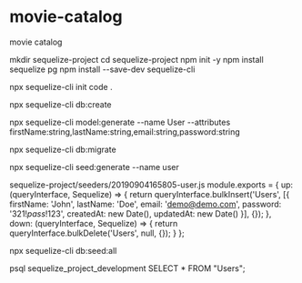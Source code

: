 # movie-catalog
movie catalog

mkdir sequelize-project
cd sequelize-project
npm init -y
npm install sequelize pg
npm install --save-dev sequelize-cli

npx sequelize-cli init
code .

npx sequelize-cli db:create

npx sequelize-cli model:generate --name User --attributes firstName:string,lastName:string,email:string,password:string

npx sequelize-cli db:migrate

npx sequelize-cli seed:generate --name user

sequelize-project/seeders/20190904165805-user.js
module.exports = {
  up: (queryInterface, Sequelize) => {
    return queryInterface.bulkInsert('Users', [{
        firstName: 'John',
        lastName: 'Doe',
        email: 'demo@demo.com',
        password: '$321!pass!123$',
        createdAt: new Date(),
        updatedAt: new Date()
      }], {});
  },
down: (queryInterface, Sequelize) => {
    return queryInterface.bulkDelete('Users', null, {});
  }
};

npx sequelize-cli db:seed:all

psql sequelize_project_development
SELECT * FROM "Users";